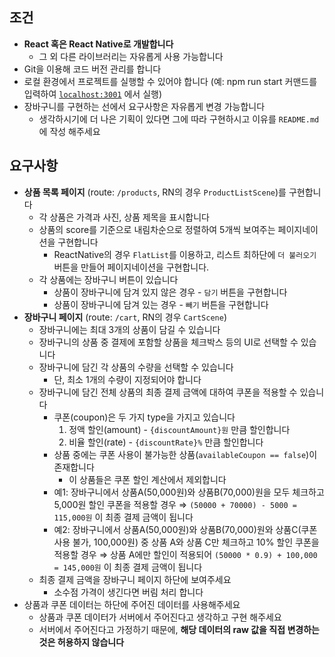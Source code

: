 
## 조건

- **React 혹은 React Native로 개발합니다**
    - 그 외 다른 라이브러리는 자유롭게 사용 가능합니다
- Git을 이용해 코드 버전 관리를 합니다
- 로컬 환경에서 프로젝트를 실행할 수 있어야 합니다
(예: npm run start 커맨드를 입력하여 [`localhost:3001`](http://localhost:3001) 에서 실행)
- 장바구니를 구현하는 선에서 요구사항은 자유롭게 변경 가능합니다
    - 생각하시기에 더 나은 기획이 있다면 그에 따라 구현하시고 이유를 `README.md`에 작성 해주세요

## 요구사항

- **상품 목록 페이지** (route: `/products`, RN의 경우 `ProductListScene`)를 구현합니다
    - 각 상품은 가격과 사진, 상품 제목을 표시합니다
    - 상품의 score를 기준으로 내림차순으로 정렬하여 5개씩 보여주는 페이지네이션을 구현합니다
        - ReactNative의 경우 `FlatList`를 이용하고, 리스트 최하단에 `더 불러오기` 버튼을 만들어 페이지네이션을 구현합니다.
    - 각 상품에는 장바구니 버튼이 있습니다
        - 상품이 장바구니에 담겨 있지 않은 경우 - `담기` 버튼을 구현합니다
        - 상품이 장바구니에 담겨 있는 경우 - `빼기` 버튼을 구현합니다
- **장바구니 페이지** (route: `/cart`, RN의 경우 `CartScene`)
    - 장바구니에는 최대 3개의 상품이 담길 수 있습니다
    - 장바구니의 상품 중 결제에 포함할 상품을 체크박스 등의 UI로 선택할 수 있습니다
    - 장바구니에 담긴 각 상품의 수량을 선택할 수 있습니다
        - 단, 최소 1개의 수량이 지정되어야 합니다
    - 장바구니에 담긴 전체 상품의 최종 결제 금액에 대하여 쿠폰을 적용할 수 있습니다
        - 쿠폰(coupon)은 두 가지 type을 가지고 있습니다
            1. 정액 할인(amount) - `{discountAmount}원` 만큼 할인합니다
            2. 비율 할인(rate) - `{discountRate}%` 만큼 할인합니다
        - 상품 중에는 쿠폰 사용이 불가능한 상품(`availableCoupon == false`)이 존재합니다
            - 이 상품들은 쿠폰 할인 계산에서 제외합니다
        - 예1: 장바구니에서 상품A(50,000원)와 상품B(70,000)원을 모두 체크하고 5,000원 할인 쿠폰을 적용할 경우
        ⇒ `(50000 + 70000) - 5000 = 115,000원` 이 최종 결제 금액이 됩니다
        - 예2: 장바구니에서 상품A(50,000원)와 상품B(70,000)원와 상품C(쿠폰 사용 불가, 100,000원) 중 상품 A와 상품 C만 체크하고 10% 할인 쿠폰을 적용할 경우
        ⇒ 상품 A에만 할인이 적용되어 `(50000 * 0.9) + 100,000 = 145,000원` 이 최종 결제 금액이 됩니다
    - 최종 결제 금액을 장바구니 페이지 하단에 보여주세요
        - 소수점 가격이 생긴다면 버림 처리 합니다
- 상품과 쿠폰 데이터는 하단에 주어진 데이터를 사용해주세요
    - 상품과 쿠폰 데이터가 서버에서 주어진다고 생각하고 구현 해주세요
    - 서버에서 주어진다고 가정하기 때문에, **해당 데이터의 raw 값을 직접 변경하는 것은 허용하지 않습니다**

